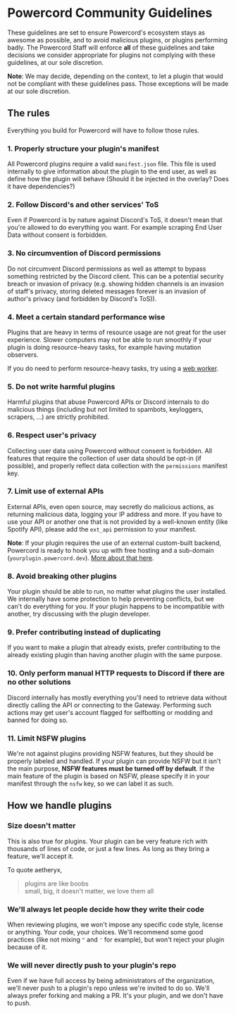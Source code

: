 # Powercord Community Guidelines

These guidelines are set to ensure Powercord's ecosystem stays as awesome as possible, and to avoid malicious plugins,
or plugins performing badly. The Powercord Staff will enforce **all** of these guidelines and take decisions we consider
appropriate for plugins not complying with these guidelines, at our sole discretion.

**Note**: We may decide, depending on the context, to let a plugin that would not be compliant with these guidelines
pass. Those exceptions will be made at our sole discretion.

## The rules

Everything you build for Powercord will have to follow those rules.

### 1. Properly structure your plugin's manifest

All Powercord plugins require a valid `manifest.json` file.
This file is used internally to give information about the plugin to the end user, as well as define how the plugin
will behave (Should it be injected in the overlay? Does it have dependencies?)

### 2. Follow Discord's and other services' ToS

Even if Powercord is by nature against Discord's ToS, it doesn't mean that you're allowed to do everything you want. For
example scraping End User Data without consent is forbidden.

### 3. No circumvention of Discord permissions

Do not circumvent Discord permissions as well as attempt to bypass something restricted by the Discord client. This can
be a potential security breach or invasion of privacy (e.g. showing hidden channels is an invasion of staff's privacy,
storing deleted messages forever is an invasion of author's privacy (and forbidden by Discord's ToS)).

### 4. Meet a certain standard performance wise

Plugins that are heavy in terms of resource usage are not great for the user experience. Slower computers may not
be able to run smoothly if your plugin is doing resource-heavy tasks, for example having mutation observers.

If you do need to perform resource-heavy tasks, try using a [web worker](https://developer.mozilla.org/en-US/docs/Web/API/Web_Workers_API/Using_web_workers).

### 5. Do not write harmful plugins

Harmful plugins that abuse Powercord APIs or Discord internals to do malicious things (including but not limited to
spambots, keyloggers, scrapers, ...) are strictly prohibited.

### 6. Respect user's privacy

Collecting user data using Powercord without consent is forbidden. All features that require the collection of user data
should be opt-in (if possible), and properly reflect data collection with the `permissions` manifest key.

### 7. Limit use of external APIs

External APIs, even open source, may secretly do malicious actions, as returning malicious data, logging your IP
address and more. If you have to use your API or another one that is not provided by a well-known entity (like Spotify
API), please add the `ext_api` permission to your manifest.

**Note**: If your plugin requires the use of an external custom-built backend, Powercord is ready to hook you up with
free hosting and a sub-domain (`yourplugin.powercord.dev`). [More about that here](https://github.com/powercord-community/suggestions#about-backends).

### 8. Avoid breaking other plugins

Your plugin should be able to run, no matter what plugins the user installed. We internally have some protection to help
preventing conflicts, but we can't do everything for you. If your plugin happens to be incompatible with another, try
discussing with the plugin developer.

### 9. Prefer contributing instead of duplicating

If you want to make a plugin that already exists, prefer contributing to the already existing plugin than having another
plugin with the same purpose.

### 10. Only perform manual HTTP requests to Discord if there are no other solutions

Discord internally has mostly everything you'll need to retrieve data without directly calling the API or connecting to
the Gateway. Performing such actions may get user's account flagged for selfbotting or modding and banned for doing so.

### 11. Limit NSFW plugins

We're not against plugins providing NSFW features, but they should be properly labeled and handled. If your plugin can
provide NSFW but it isn't the main purpose, **NSFW features must be turned off by default**. If the main feature of
the plugin is based on NSFW, please specify it in your manifest through the `nsfw` key, so we can label it as such.

## How we handle plugins

### Size doesn't matter

This is also true for plugins. Your plugin can be very feature rich with thousands of lines of code, or just a few
lines. As long as they bring a feature, we'll accept it.

To quote aetheryx,
> plugins are like boobs<br>
> small, big, it doesn't matter, we love them all

### We'll always let people decide how they write their code

When reviewing plugins, we won't impose any specific code style, license or anything. Your code, your choices. We'll
recommend some good practices (like not mixing `"` and `'` for example), but won't reject your plugin because of it.

### We will never directly push to your plugin's repo

Even if we have full access by being administrators of the organization, we'll never push to a plugin's repo unless
we're invited to do so. We'll always prefer forking and making a PR. It's your plugin, and we don't have to push.
